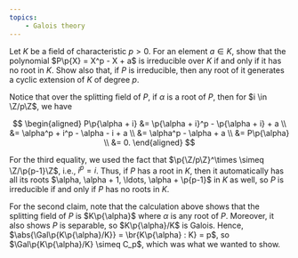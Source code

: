 ```yaml
---
topics:
    - Galois theory
---
```


<problem>

Let $K$ be a field of characteristic $p > 0$. For an element $a \in K$, show that the polynomial $P\p{X} = X^p - X + a$ is irreducible over $K$ if and only if it has no root in $K$. Show also that, if $P$ is irreducible, then any root of it generates a cyclic extension of $K$ of degree $p$.

</problem>

<solution>

Notice that over the splitting field of $P$, if $\alpha$ is a root of $P$, then for $i \in \Z/p\Z$, we have

$$
\begin{aligned}
    P\p{\alpha + i}
        &= \p{\alpha + i}^p - \p{\alpha + i} + a \\
        &= \alpha^p + i^p - \alpha - i + a \\
        &= \alpha^p - \alpha + a \\
        &= P\p{\alpha} \\
        &= 0.
\end{aligned}
$$

For the third equality, we used the fact that $\p{\Z/p\Z}^\times \simeq \Z/\p{p-1}\Z$, i.e., $i^p = i$. Thus, if $P$ has a root in $K$, then it automatically has all its roots $\alpha, \alpha + 1, \ldots, \alpha + \p{p-1}$ in $K$ as well, so $P$ is irreducible if and only if $P$ has no roots in $K$.

For the second claim, note that the calculation above shows that the splitting field of $P$ is $K\p{\alpha}$ where $\alpha$ is any root of $P$. Moreover, it also shows $P$ is separable, so $K\p{\alpha}/K$ is Galois. Hence, $\abs{\Gal\p{K\p{\alpha}/K}} = \br{K\p{\alpha} : K} = p$, so $\Gal\p{K\p{\alpha}/K} \simeq C_p$, which was what we wanted to show.

</solution>

